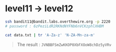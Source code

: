 # level11 -> level12

```sh
ssh bandit11@bandit.labs.overthewire.org -p 2220
# password : 6zPeziLdR2RKNdNYFNb6nVCKzphlXHBM

cat data.txt | tr 'A-Za-z' 'N-ZA-Mn-za-m'
```

> The result : `JVNBBFSmZwKKOP0XbFXOoW8chDz5yVRv`
